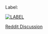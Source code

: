 Label:


[![LABEL](http://i.imgur.com/Z708XP9.png)](http://imgur.com/Z708XP9)


[Reddit Discussion](http://www.reddit.com/r/Homebrewing/comments/1viizc/looking_to_experiment)